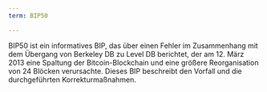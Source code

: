 ```yaml
---
term: BIP50

---
```

BIP50 ist ein informatives BIP, das über einen Fehler im Zusammenhang mit dem Übergang von Berkeley DB zu Level DB berichtet, der am 12. März 2013 eine Spaltung der Bitcoin-Blockchain und eine größere Reorganisation von 24 Blöcken verursachte. Dieses BIP beschreibt den Vorfall und die durchgeführten Korrekturmaßnahmen.